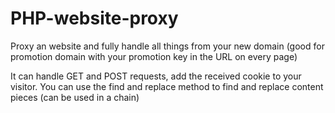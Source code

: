 PHP-website-proxy
=================

Proxy an website and fully handle all things from your new domain (good for promotion domain with your promotion key in the URL on every page)

It can handle GET and POST requests, add the received cookie to your visitor.
You can use the find and replace method to find and replace content pieces (can be used in a chain)


